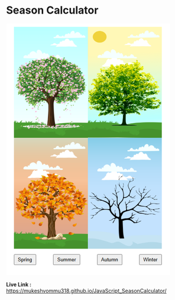 # Season Calculator
![](https://github.com/mukeshvommu318/JavaScript_SeasonCalculator/blob/e667862e6718c0e087a356fe715c9e7dfca00a85/Screenshot%20(10).png)

**Live Link :** https://mukeshvommu318.github.io/JavaScript_SeasonCalculator/

